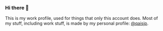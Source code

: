 ### Hi there 👋

<!--
**qaisjp-stripe/qaisjp-stripe** is a ✨ _special_ ✨ repository because its `README.md` (this file) appears on your GitHub profile.

Here are some ideas to get you started:

- 🔭 I’m currently working on ...
- 🌱 I’m currently learning ...
- 👯 I’m looking to collaborate on ...
- 🤔 I’m looking for help with ...
- 💬 Ask me about ...
- 📫 How to reach me: ...
- 😄 Pronouns: ...
- ⚡ Fun fact: ...
-->

This is my work profile, used for things that only this account does.
Most of my stuff, including work stuff, is made by my personal profile: [@qaisjp](https://github.com/qaisjp).
